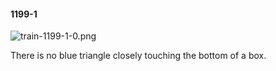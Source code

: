 #### 1199-1
![train-1199-1-0.png](https://github.com/lil-lab/nlvr/raw/master/nlvr/train/images/40/train-1199-1-0.png "train-1199-1-0.png")

There is no blue triangle closely touching the bottom of a box.